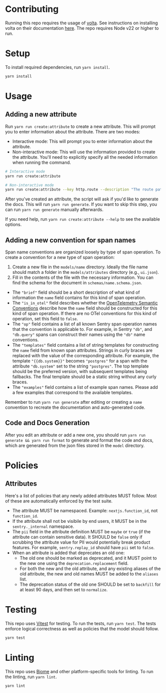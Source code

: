 # Contributing

Running this repo requires the usage of [volta](https://volta.sh/). See instructions on installing volta on their documentation [here](https://docs.volta.sh/guide/getting-started). The repo requires Node v22 or higher to run.

# Setup

To install required dependencies, run `yarn install`.

```bash
yarn install
```

# Usage

## Adding a new attribute

Run `yarn run create:attribute` to create a new attribute. This will prompt you to enter information about the attribute. There are two modes:

- Interactive mode: This will prompt you to enter information about the attribute.
- Non-interactive mode: This will use the information provided to create the attribute. You'll need to explicitly specify all the needed information when running the command.

```bash
# Interactive mode
yarn run create:attribute

# Non-interactive mode
yarn run create:attribute --key http.route --description "The route pattern of the request" --type string --has_pii false --is_in_otel true --example "/users/:id" --alias "url.template"
```

After you've created an attribute, the script will ask if you'd like to generate the docs. This will run `yarn run generate`. If you want to skip this step, you can run `yarn run generate` manually afterwards.

If you need help, run `yarn run create:attribute --help` to see the available options.

## Adding a new convention for span names

Span name conventions are organized loosely by type of span operation. To create a convention for a new type of span operation:

1. Create a new file in the `models/name` directory. Ideally the file name should match a folder in the `models/attributes` directory (e.g., `ui.json`).
2. Fill in the contents of the file with the necessary information. You can find the schema for the document in `schemas/name.schema.json`.

- The `"brief"` field should be a short description of what kind of information the `name` field contains for this kind of span operation.
- The `"is_in_otel"` field describes whether the [OpenTelemetry Semantic Conventions](https://opentelemetry.io/docs/specs/semconv/) describe how the `name` field should be constructed for this kind of span operation. If there are no OTel conventions for this kind of operation, set this field to `false`.
- The `"op"` field contains a list of all known Sentry span operation names that the convention is applicable to. For example, in Sentry `"db"`, and `"db.query"` spans can construct their names using the `"db"` name conventions.
- The `"templates"` field contains a list of string templates for constructing the `name` field from known span attributes. Strings in curly braces are replaced with the value of the corresponding attribute. For example, the template `"{{db.system}}"` becomes `"postgres"` for a span with the attribute `"db.system"` set to the string `"postgres"`. The top template should be the preferred version, with subsequent templates being fallbacks. The final template should be a static string without any curly braces.
- The `"examples"` field contains a list of example span names. Please add a few examples that correspond to the available templates.

Remember to run `yarn run generate` after editing or creating a `name` convention to recreate the documentation and auto-generated code.

## Code and Docs Generation

After you edit an attribute or add a new one, you should run `yarn run generate && yarn run format` to generate and format the code and docs, which are generated from the json files stored in the `model` directory.

# Policies

## Attributes

Here's a list of policies that any newly added attributes MUST follow. Most of these are automatically enforced by the test suite.
- The attribute MUST be namespaced. Example: `nextjs.function_id`, not `function_id`.
- If the attribute shall not be visibile by end users, it MUST be in the `sentry._internal` namespace.
- The `pii` field in the attribute definition MUST be `maybe` or `true` (if the attribute can contain sensitive data). It SHOULD be `false` only if scrubbing the attribute value for PII would potentially break product features. For example, `sentry.replay_id` should have `pii` set to `false`.
- When an attribute is added that deprecates an old one:
  - The old one should be marked as deprecated, and it MUST point to the new one using the `deprecation.replacement` field.
  - For both the new and the old attribute, and any existing aliases of the old attribute, the new and old names MUST be added to the `aliases` list.
  - The deprecation status of the old one SHOULD be set to `backfill` for at least 90 days, and then set to `normalize`.

# Testing

This repo uses [Vitest](https://vitest.dev/) for testing. To run the tests, run `yarn test`.
The tests enforce logical correctness as well as policies that the model should follow.

```bash
yarn test
```

# Linting

This repo uses [Biome](https://biome.sh/) and other platform-specific tools for linting. To run the linting, run `yarn lint`.

```bash
yarn lint
```
